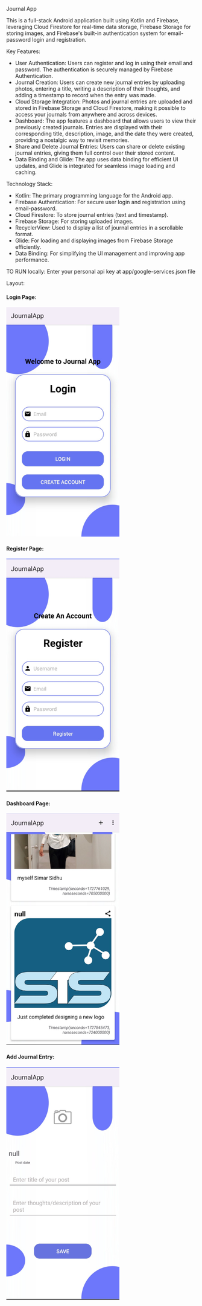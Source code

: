 Journal App

This is a full-stack Android application built using Kotlin and Firebase, leveraging Cloud Firestore for real-time data storage, Firebase Storage for storing images, and Firebase's built-in authentication system for email-password login and registration.

Key Features:
- User Authentication: Users can register and log in using their email and password. The authentication is securely managed by Firebase Authentication.
- Journal Creation: Users can create new journal entries by uploading photos, entering a title, writing a description of their thoughts, and adding a timestamp to record when the entry was made.
- Cloud Storage Integration: Photos and journal entries are uploaded and stored in Firebase Storage and Cloud Firestore, making it possible to access your journals from anywhere and across devices.
- Dashboard: The app features a dashboard that allows users to view their previously created journals. Entries are displayed with their corresponding title, description, image, and the date they were created, providing a nostalgic way to revisit memories.
- Share and Delete Journal Entries: Users can share or delete existing journal entries, giving them full control over their stored content.
- Data Binding and Glide: The app uses data binding for efficient UI updates, and Glide is integrated for seamless image loading and caching.

Technology Stack:
- Kotlin: The primary programming language for the Android app.
- Firebase Authentication: For secure user login and registration using email-password.
- Cloud Firestore: To store journal entries (text and timestamp).
- Firebase Storage: For storing uploaded images.
- RecyclerView: Used to display a list of journal entries in a scrollable format.
- Glide: For loading and displaying images from Firebase Storage efficiently.
- Data Binding: For simplifying the UI management and improving app performance.


TO RUN locally:
Enter your personal api key at app/google-services.json file

Layout:
#### Login Page:
<img src="screenshots/login.jpg" alt="LoginPage" width="300"/>

#### Register Page:
<img src="screenshots/register.jpg" alt="RegisterPage" width="300"/>

#### Dashboard Page:
<img src="screenshots/dashboard.jpg" alt="DashboardPage" width="300"/>

#### Add Journal Entry:
<img src="screenshots/add_journal.jpg" alt="AddEntryPage" width="300"/>
